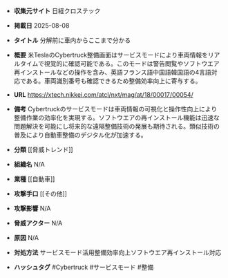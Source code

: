 - **収集元サイト**
日経クロステック

- **掲載日**
2025-08-08

- **タイトル**
分解前に車内からここまで分かる

- **概要**
米TeslaのCybertruck整備画面はサービスモードにより車両情報をリアルタイムで視覚的に確認可能である。このモードは警告閲覧やソフトウエア再インストールなどの操作を含み、英語フランス語中国語韓国語の4言語対応である。車両識別番号も確認できるため整備効率向上に寄与する。

- **URL**
https://xtech.nikkei.com/atcl/nxt/mag/at/18/00017/00054/

- **備考**
Cybertruckのサービスモードは車両情報の可視化と操作性向上により整備作業の効率化を実現する。ソフトウエアの再インストール機能は迅速な問題解決を可能にし将来的な遠隔整備技術の発展も期待される。類似技術の普及により自動車整備のデジタル化が加速する。

- **分類**
[[脅威トレンド]]

- **組織名**
N/A

- **業種**
[[自動車]]

- **攻撃手口**
[[その他]]

- **攻撃影響**
N/A

- **脅威アクター**
N/A

- **原因**
N/A

- **対処方法**
サービスモード活用整備効率向上ソフトウエア再インストール対応

- **ハッシュタグ**
#Cybertruck #サービスモード #整備
